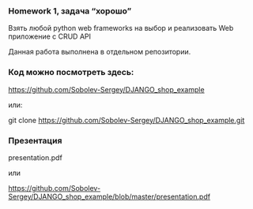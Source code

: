 ### Homework 1, задача “хорошо”

Взять любой python web frameworks на выбор и реализовать Web приложение с CRUD API


Данная работа выполнена в отдельном репозитории.

### Код можно посмотреть здесь:

https://github.com/Sobolev-Sergey/DJANGO_shop_example


или:

git clone https://github.com/Sobolev-Sergey/DJANGO_shop_example.git

### Презентация

presentation.pdf

или

https://github.com/Sobolev-Sergey/DJANGO_shop_example/blob/master/presentation.pdf